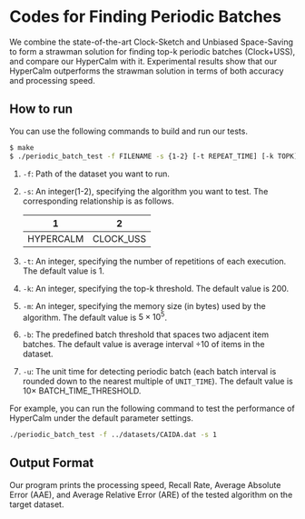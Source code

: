 # Codes for Finding Periodic Batches

We combine the state-of-the-art Clock-Sketch and Unbiased Space-Saving to form a strawman solution for finding top-k periodic batches (Clock+USS), and compare our HyperCalm with it. Experimental results show that our HyperCalm outperforms the strawman solution in terms of both accuracy and processing speed. 

## How to run

You can use the following commands to build and run our tests. 

```bash
$ make
$ ./periodic_batch_test -f FILENAME -s {1-2} [-t REPEAT_TIME] [-k TOPK] [-m MEMORY] [-b BATCH_TIME] [-u UNIT_TIME]
```

1. `-f`: Path of the dataset you want to run.

2. `-s`: An integer(1-2), specifying the algorithm you want to test. The corresponding relationship is as follows. 

   | 1         | 2         |
   | --------- | --------- |
   | HYPERCALM | CLOCK_USS |

3. `-t`: An integer, specifying the number of repetitions of each execution. The default value is 1.

4. `-k`: An integer, specifying the top-k threshold. The default value is 200. 

5. `-m`: An integer, specifying the memory size (in bytes) used by the algorithm. The default value is $5 \times 10^5$. 

6. `-b`: The predefined batch threshold that spaces two adjacent item batches. The default value is average interval $\div 10$ of items in the dataset. 

7. `-u`: The unit time for detecting periodic batch (each batch interval is rounded down to the nearest multiple of `UNIT_TIME`). The default value is $10\times$ BATCH_TIME_THRESHOLD.  


For example, you can run the following command to test the performance of HyperCalm under the default parameter settings. 

```bash
./periodic_batch_test -f ../datasets/CAIDA.dat -s 1
```


## Output Format

Our program prints the processing speed, Recall Rate, Average Absolute Error (AAE), and Average Relative Error (ARE) of the tested algorithm on the target dataset. 






